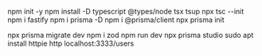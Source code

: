 

npm init -y
npm install -D typescript @types/node tsx tsup 
npx tsc --init
npm i fastify
npm i prisma -D
npm i @prisma/client
npx prisma init

npx prisma migrate dev
npm i zod
npm run dev
npx prisma studio
sudo apt install httpie
http localhost:3333/users
